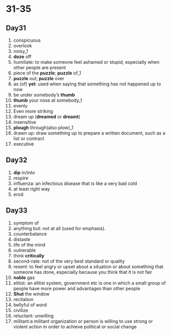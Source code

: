 # 31-35

## Day31

1. conspicuous
2. overlook
3. noisy_1
4. **doze** off
5. humiliate: to make someone feel ashamed or stupid, especially when other people are present
6. piece of the **puzzle**; **puzzle** of_1
7. **puzzle** out; **puzzle** over
8. as (of) **yet**: used when saying that something has not happened up to now
9. be under somebody’s **thumb**
10. **thumb** your nose at somebody_1
11. evenly
12. Even more striking
13. dream up (**dreamed** or **dreamt**)
14. insensitive
15. **plough** through(also plow)_1
16. drawn up: draw something up to prepare a written document, such as a list or contract
17. executive

## Day32

1. **dip** in/into
2. respire
3. influenza: an infectious disease that is like a very bad cold
4. at least right way
5. erod

## Day33

1. symptom of
2. anything but: not at all (used for emphasis).
3. counterbalance
4. distaste
5. life of the mind
6. vulnerable
7. think **critically**
8. second-rate: not of the very best standard or quality
9. resent: to feel angry or upset about a situation or about something that someone has done, especially because you think that it is not fair
10. **noble** gas
11. elitist: an elitist system, government etc is one in which a small group of people have more power and advantages than other people
12. **Shut** the window
13. recitation
14. bellyful of word
15. civilize
16. reluctant: unwilling
17. militant:a militant organization or person is willing to use strong or violent action in order to achieve political or social change
